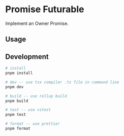 # Promise Futurable

Implement an Owner Promise.

## Usage

## Development

```bash
# install
pnpm install

# dev -- use tsx compiler .ts file in command line
pnpm dev

# build -- use rollup build
pnpm build

# test -- use vitest
pnpm test

# format -- use prettier
pnpm format
```
